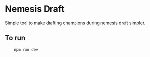 # Nemesis Draft

Simple tool to make drafting champions during nemesis draft simpler.

## To run

```shell
    npm run dev
```

